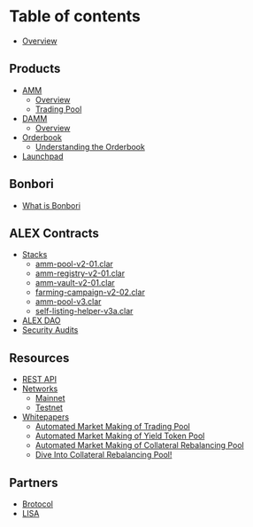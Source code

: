 # Table of contents

* [Overview](README.md)

## Products

* [AMM](automated-market-making/README.md)
  * [Overview](automated-market-making/alexs-automated-market-maker-amm.md)
  * [Trading Pool](automated-market-making/trading-pool.md)
* [DAMM]()
  * [Overview]()
* [Orderbook](orderbook/what-is-orderbook.md)
  * [Understanding the Orderbook](orderbook/understanding-the-orderbook.md)
* [Launchpad](launchpad/what-is-the-launchpad.md)

## Bonbori

* [What is Bonbori](https://docs.brotocol.xyz/overview/bonbori)

## ALEX Contracts

* [Stacks](developers/protocol-contracts/README.md)
  * [amm-pool-v2-01.clar](developers/protocol-contracts/amm-pool-v2-01.clar.md)
  * [amm-registry-v2-01.clar](developers/protocol-contracts/amm-registry-v2-01.clar.md)
  * [amm-vault-v2-01.clar](developers/protocol-contracts/amm-vault-v2-01.clar.md)
  * [farming-campaign-v2-02.clar](developers/protocol-contracts/farming-campaign-v2-02.clar.md)
  * [amm-pool-v3.clar](developers/protocol-contracts/amm-pool-v3.clar.md)
  * [self-listing-helper-v3a.clar](developers/protocol-contracts/self-listing-helper-v3a.clar.md)
* [ALEX DAO](developers/alex-dao.md)
* [Security Audits]()

## Resources

* [REST API](developers/api-references.md)
* [Networks](developers/networks/README.md)
  * [Mainnet](developers/networks/mainnet.md)
  * [Testnet](developers/networks/testnet.md)
* [Whitepapers](whitepaper/README.md)
  * [Automated Market Making of Trading Pool](whitepaper/automated-market-making-of-alex/README.md)
  * [Automated Market Making of Yield Token Pool](whitepaper/automated-market-making-of-alex/automated-market-making-of-alex.md)
  * [Automated Market Making of Collateral Rebalancing Pool](whitepaper/automated-market-making-of-collateral-rebalancing-pool.md)
  * [Dive Into Collateral Rebalancing Pool!](whitepaper/dive-into-collateral-rebalancing-pool.md)

## Partners

* [Brotocol](https://docs.brotocol.xyz/)
* [LISA](https://docs.lisalab.io/)